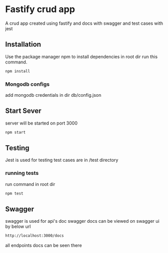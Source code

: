 # Fastify crud app

A crud app created using fastify and docs with swagger and test cases with jest

## Installation

Use the package manager npm to install dependencies in root dir run this command.

```bash
npm install
```

### Mongodb configs
add mongodb credentials in dir db/config.json

## Start Sever
server will be started on port 3000
```bash
npm start
```

## Testing
Jest is used for testing test cases are in /test directory
### running tests
run command in root dir
```bash
npm test
```

## Swagger 
swagger is used for api's doc
swagger docs can be viewed on swagger ui by below url
```bash
http://localhost:3000/docs
```
all endpoints docs can be seen there

